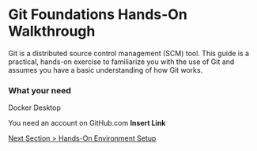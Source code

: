 # Git Foundations Hands-On Walkthrough

Git is a distributed source control management (SCM) tool.  This guide is a practical, hands-on exercise to familiarize you with the use of Git and assumes you have a basic understanding of how Git works.



### What your need

Docker Desktop

You need an account on GitHub.com **Insert Link**





[Next Section > Hands-On Environment Setup](section_1.md "Hands-On Environment Setup")


